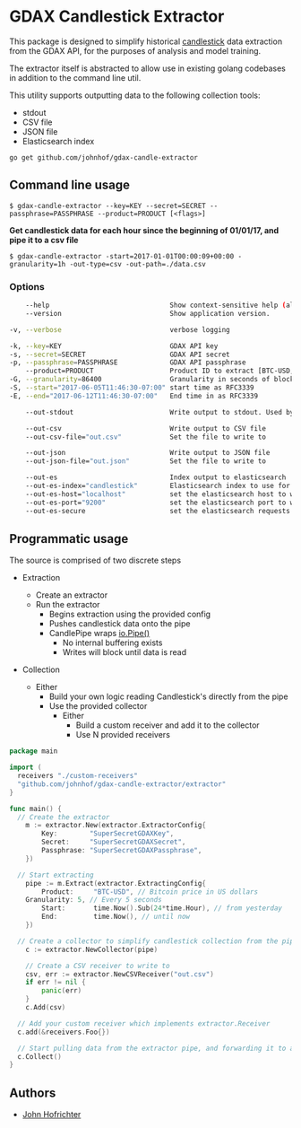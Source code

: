 # GDAX Candlestick Extractor

This package is designed to simplify historical [candlestick](http://www.investopedia.com/terms/c/candlestick.asp) data extraction from the GDAX API, for the purposes of analysis and  model training.

The extractor itself is abstracted to allow use in existing golang codebases in addition to the command line util.

This utility supports outputting data to the following collection tools:
  * stdout
  * CSV file
  * JSON file
  * Elasticsearch index

`go get github.com/johnhof/gdax-candle-extractor`

## Command line usage

`$ gdax-candle-extractor --key=KEY --secret=SECRET --passphrase=PASSPHRASE --product=PRODUCT [<flags>]`

**Get candlestick data for each hour since the beginning of 01/01/17, and pipe it to a csv file**

`$ gdax-candle-extractor -start=2017-01-01T00:00:09+00:00 -granularity=1h -out-type=csv -out-path=./data.csv`

### Options

```bash
    --help                              Show context-sensitive help (also try --help-long and --help-man).
    --version                           Show application version.

-v, --verbose                           verbose logging

-k, --key=KEY                           GDAX API key
-s, --secret=SECRET                     GDAX API secret
-p, --passphrase=PASSPHRASE             GDAX API passphrase
    --product=PRODUCT                   Product ID to extract [BTC-USD, ETH-USD, LTC-USD]
-G, --granularity=86400                 Granularity in seconds of blocks in the candlestick data
-S, --start="2017-06-05T11:46:30-07:00" start time as RFC3339
-E, --end="2017-06-12T11:46:30-07:00"   End time in as RFC3339

    --out-stdout                        Write output to stdout. Used by default if no other output is specified

    --out-csv                           Write output to CSV file
    --out-csv-file="out.csv"            Set the file to write to

    --out-json                          Write output to JSON file
    --out-json-file="out.json"          Set the file to write to

    --out-es                            Index output to elasticsearch
    --out-es-index="candlestick"        Elasticsearch index to use for output
    --out-es-host="localhost"           set the elasticsearch host to write to
    --out-es-port="9200"                set the elasticsearch port to write to
    --out-es-secure                     set the elasticsearch requests to use https
```

## Programmatic usage

The source is comprised of two discrete steps
- Extraction
  - Create an extractor
  - Run the extractor
    - Begins extraction using the provided config
    - Pushes candlestick data onto the pipe
    - CandlePipe wraps [io.Pipe()](https://golang.org/pkg/io/#Pipe)
      - No internal buffering exists
      - Writes will block until data is read

- Collection
  - Either
    - Build your own logic reading Candlestick's directly from the pipe
    - Use the provided collector
      - Either
        - Build a custom receiver and add it to the collector
        - Use N provided receivers

```go
package main

import (
  receivers "./custom-receivers"
  "github.com/johnhof/gdax-candle-extractor/extractor"
}

func main() {
  // Create the extractor
	m := extractor.New(extractor.ExtractorConfig{
		Key:        "SuperSecretGDAXKey",
		Secret:     "SuperSecretGDAXSecret",
		Passphrase: "SuperSecretGDAXPassphrase",
	})

  // Start extracting
	pipe := m.Extract(extractor.ExtractingConfig{
		Product:     "BTC-USD", // Bitcoin price in US dollars
    Granularity: 5, // Every 5 seconds
		Start:       time.Now().Sub(24*time.Hour), // from yesterday
		End:         time.Now(), // until now
	})

  // Create a collector to simplify candlestick collection from the pipe
	c := extractor.NewCollector(pipe)

	// Create a CSV receiver to write to
	csv, err := extractor.NewCSVReceiver("out.csv")
	if err != nil {
		panic(err)
	}
	c.Add(csv)

  // Add your custom receiver which implements extractor.Receiver
  c.add(&receivers.Foo{})

  // Start pulling data from the extractor pipe, and forwarding it to all receivers
  c.Collect()
}
```

## Authors

* [John Hofrichter](github.com/johnhof)
